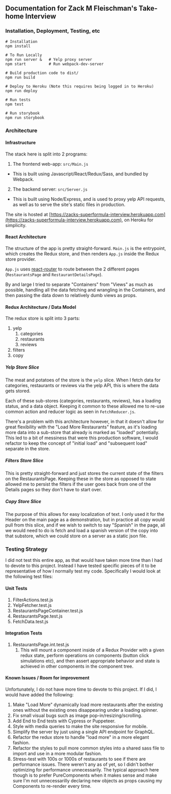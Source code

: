 ## Documentation for Zack M Fleischman's Take-home Interview

### Installation, Deployment, Testing, etc
```
# Installation
npm install 

# To Run Locally
npm run server &   # Yelp proxy server
npm start          # Run webpack-dev-server

# Build production code to dist/
npm run build

# Deploy to Heroku (Note this requires being logged in to Heroku)
npm run deploy

# Run tests
npm test

# Run storybook
npm run storybook
```

### Architecture
#### Infrastructure
The stack here is split into 2 programs:
1. The frontend web-app: `src/Main.js`
  - This is built using Javascript/React/Redux/Sass, and bundled by Webpack.
2. The backend server: `src/Server.js`
  - This is built using Node/Express, and is used to proxy yelp API requests, as well as to serve the site's static files in production.

The site is hosted at [https://zacks-superformula-interview.herokuapp.com](https://zacks-superformula-interview.herokuapp.com), on Heroku for simplicity.


#### React Architecture
The structure of the app is pretty straight-forward. `Main.js` is the entrypoint, which creates the Redux store, and then renders `App.js` inside the Redux store provider.

`App.js` uses [react-router](https://github.com/ReactTraining/react-router) to route between the 2 different pages (`RestaurantsPage` and `RestaurantDetailsPage`).

By and large I tried to separate "Containers" from "Views" as much as possible, handling all the data fetching and wrangling in the Containers, and then passing the data down to relatively dumb views as props.

#### Redux Architecture / Data Model
The redux store is split into 3 parts:
1. yelp
    1. categories
    2. restaurants
    3. reviews
2. filters
3. copy

##### Yelp Store Slice
The meat and potatoes of the store is the `yelp` slice. When I fetch data for categories, restaurants or reviews via the yelp API, this is where the data gets stored. 

Each of these sub-stores (categories, restaurants, reviews), has a loading status, and a data object. Keeping it common to these allowed me to re-use common action and reducer logic as seen in `FetchReducer.js`.

There's a problem with this architecture however, in that it doesn't allow for great flexibility with the "Load More Restaurants" feature, as it's loading more data into a sub-store that already is marked as "loaded" potentially. This led to a bit of messiness that were this production software, I would refactor to keep the concept of "initial load" and "subsequent load" separate in the store.

##### Filters Store Slice
This is pretty straight-forward and just stores the current state of the filters on the RestaurantsPage. Keeping these in the store as opposed to state allowed me to persist the filters if the user goes back from one of the Details pages so they don't have to start over.

##### Copy Store Slice
The purpose of this allows for easy localization of text. I only used it for the Header on the main page as a demonstration, but in practice all copy would pull from this slice, and if we wish to switch to say "Spanish" in the page, all we would need to do is fetch and load a spanish version of the copy into that substore, which we could store on a server as a static json file.

### Testing Strategy
I did not test this entire app, as that would have taken more time than I had to devote to this project. Instead I have tested specific pieces of it to be representative of how I normally test my code. Specifically I would look at the following test files:

#### Unit Tests
1. FilterActions.test.js
1. YelpFetcher.test.js
1. RestaurantsPageContainer.test.js
1. RestaurantsPage.test.js
1. FetchData.test.js

#### Integration Tests
1. RestaurantsPage.int.test.js
    1. This will mount a component inside of a Redux Provider with a given redux state, perform operations on components (button click simulations etc), and then assert appropriate behavior and state is achieved in other components in the component tree.

#### Known Issues / Room for improvement
Unfortunately, I do not have more time to devote to this project. If I did, I would have added the following:

1. Make "Load More" dynamically load more restaurants after the existing ones without the existing ones disappearing under a loading spinner.
2. Fix small visual bugs such as image pop-in/resizing/scrolling.
3. Add End to End tests with Cypress or Puppeteer.
4. Style with media queries to make the site responsive for mobile. 
5. Simplify the server by just using a single API endpoint for GraphQL.
6. Refactor the redux store to handle "load more" in a more elegant fashion.
7. Refactor the styles to pull more common styles into a shared sass file to import and use in a more modular fashion.
8. Stress-test with 100s or 1000s of restaurants to see if there are performance issues. There weren't any as of yet, so I didn't bother optimizing for performance unnecessarily. The typical approach here though is to prefer PureComponents when it makes sense and make sure I'm not unnecessarilly declaring new objects as props causing my Components to re-render every time.
